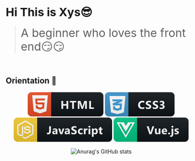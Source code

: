 <!--
 * @Descripttion: Spicy chicken
 * @Author: YuShu Xiao
 * @Date: 2023-02-22 19:33:41
 * @LastEditors: YuShu Xiao
 * @LastEditTime: 2023-02-22 20:39:06
-->
# <div style="font-size:30px;" >Hi This  is Xys😎</div>
><div style="font-size:30px">A beginner who loves the front end😏😏</div>
<br/>

## Orientation 🤖
<div align="center"><img src="./assets/html.svg"/>
<img src="./assets/css3.svg"/>
<img src="./assets/js.svg"/>
<img src="./assets/vue.svg"/>

<!-- Github Stats -->
![Anurag's GitHub stats](https://github-readme-stats.vercel.app/api?username=xysccc&show_icons=true)
</div>



